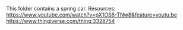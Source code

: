 This folder contains a spring car.
Resources: https://www.youtube.com/watch?v=pX1OS6-TNw8&feature=youtu.be
           https://www.thingiverse.com/thing:3328754 
